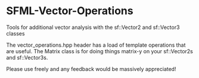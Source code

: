 # SFML-Vector-Operations
Tools for additional vector analysis with the sf::Vector2<T> and sf::Vector3<T> classes
  
  The vector_operations.hpp header has a load of template operations that are useful.
  The Matrix class is for doing things matrix-y on your sf::Vector2<T>s and sf::Vector3<T>s.
  
  Please use freely and any feedback would be massively appreciated!
  
  
